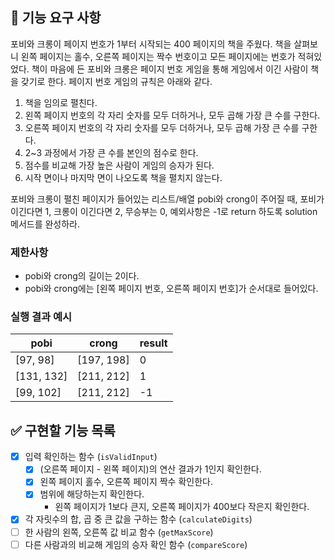 ## 🚀 기능 요구 사항

포비와 크롱이 페이지 번호가 1부터 시작되는 400 페이지의 책을 주웠다. 책을 살펴보니 왼쪽 페이지는 홀수, 오른쪽 페이지는 짝수 번호이고 모든 페이지에는 번호가 적혀있었다. 책이 마음에 든 포비와 크롱은 페이지 번호 게임을 통해 게임에서 이긴 사람이 책을 갖기로 한다. 페이지 번호 게임의 규칙은 아래와 같다.

1. 책을 임의로 펼친다.
2. 왼쪽 페이지 번호의 각 자리 숫자를 모두 더하거나, 모두 곱해 가장 큰 수를 구한다.
3. 오른쪽 페이지 번호의 각 자리 숫자를 모두 더하거나, 모두 곱해 가장 큰 수를 구한다.
4. 2~3 과정에서 가장 큰 수를 본인의 점수로 한다.
5. 점수를 비교해 가장 높은 사람이 게임의 승자가 된다.
6. 시작 면이나 마지막 면이 나오도록 책을 펼치지 않는다.

포비와 크롱이 펼친 페이지가 들어있는 리스트/배열 pobi와 crong이 주어질 때, 포비가 이긴다면 1, 크롱이 이긴다면 2, 무승부는 0, 예외사항은 -1로 return 하도록 solution 메서드를 완성하라.

### 제한사항

- pobi와 crong의 길이는 2이다.
- pobi와 crong에는 [왼쪽 페이지 번호, 오른쪽 페이지 번호]가 순서대로 들어있다.

### 실행 결과 예시

| pobi | crong | result |
| --- | --- | --- |
| [97, 98] | [197, 198] | 0 |
| [131, 132] | [211, 212] | 1 |
| [99, 102] | [211, 212] | -1 |


## ✅ 구현할 기능 목록

- [x]  입력 확인하는 함수 (`isValidInput`)
    - [x]  (오른쪽 페이지 - 왼쪽 페이지)의 연산 결과가 1인지 확인한다.
    - [x]  왼쪽 페이지 홀수, 오른쪽 페이지 짝수 확인한다.
    - [x]  범위에 해당하는지 확인한다.
       - 왼쪽 페이지가 1보다 큰지, 오른쪽 페이지가 400보다 작은지 확인한다.
- [x]  각 자릿수의 합, 곱 중 큰 값을 구하는 함수 (`calculateDigits`)
- [ ]  한 사람의 왼쪽, 오른쪽 값 비교 함수 (`getMaxScore`)
- [ ]  다른 사람과의 비교해 게임의 승자 확인 함수 (`compareScore`)
